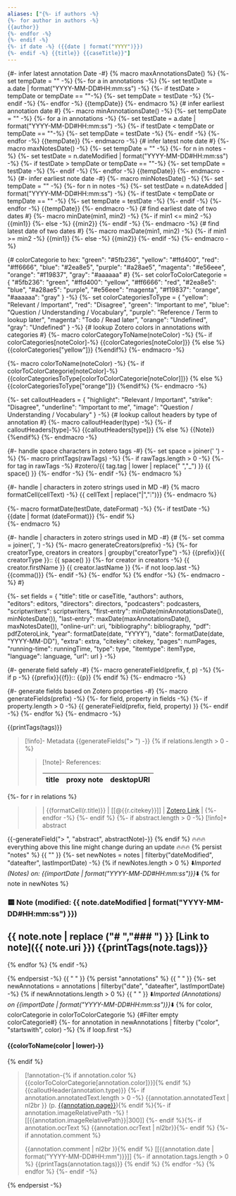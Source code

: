 ```yaml
---
aliases: ["{%- if authors -%}
{%- for author in authors -%}
{{author}}
{%- endfor -%}
{%- endif -%}
{%- if date -%} ({{date | format("YYYY")}})
{%- endif -%} {{title}} {{caseTitle}}"]
---
```

{#- infer latest annotation Date -#}
{% macro maxAnnotationsDate() %}
   {%- set tempDate = "" -%}
	{%- for a in annotations -%}
		{%- set testDate = a.date | format("YYYY-MM-DD#HH:mm:ss") -%}
		{%- if testDate > tempDate or tempDate == ""-%}
			{%- set tempDate = testDate -%}
		{%- endif -%}
	{%- endfor -%}
	{{tempDate}}
{%- endmacro %}
{# infer earliest annotation date #}
{%- macro minAnnotationsDate() -%}
   {%- set tempDate = "" -%}
	{%- for a in annotations -%}
		{%- set testDate = a.date | format("YYYY-MM-DD#HH:mm:ss") -%}
		{%- if testDate < tempDate or tempDate == ""-%}
			{%- set tempDate = testDate -%}
		{%- endif -%}
	{%- endfor -%}
	{{tempDate}}
{%- endmacro -%}
{# infer latest note date #}
{%- macro maxNotesDate() -%}
   {%- set tempDate = "" -%}
	{%- for n in notes -%}
		{%- set testDate = n.dateModified | format("YYYY-MM-DD#HH:mm:ss") -%}
		{%- if testDate > tempDate or tempDate == ""-%}
			{%- set tempDate = testDate -%}
		{%- endif -%}
	{%- endfor -%}
	{{tempDate}}
{%- endmacro -%}
{#- infer earliest note date -#}
{%- macro minNotesDate() -%}
   {%- set tempDate = "" -%}
	{%- for n in notes -%}
		{%- set testDate = n.dateAdded | format("YYYY-MM-DD#HH:mm:ss") -%}
		{%- if testDate < tempDate or tempDate == "" -%}
			{%- set tempDate = testDate -%}
		{%- endif -%}
	{%- endfor -%}
	{{tempDate}}
{%- endmacro -%}
{# find earliest date of two dates #}
{%- macro minDate(min1, min2) -%}
		{%- if min1 <= min2 -%}
			{{min1}}
		{%- else -%}
		    {{min2}}
		{%- endif -%}
{%- endmacro -%}
{# find latest date of two dates #}
{%- macro maxDate(min1, min2) -%}
		{%- if min1 >= min2 -%}
			{{min1}}
		{%- else -%}
		    {{min2}}
		{%- endif -%}
{%- endmacro -%}

{# colorCategorie to hex:
"green": "#5fb236",
"yellow": "#ffd400",
"red": "#ff6666",
"blue": "#2ea8e5",
"purple": "#a28ae5",
"magenta": "#e56eee",
"orange": "#f19837",
"gray": "#aaaaaa"
#}
{%- set colorToColorCategorie = {
"#5fb236": "green",
"#ffd400": "yellow",
"#ff6666": "red",
"#2ea8e5": "blue",
"#a28ae5": "purple",
"#e56eee": "magenta",
"#f19837": "orange",
"#aaaaaa": "gray"
}
-%}
{%- set colorCategoriesToType = {
"yellow": "Relevant / Important",
"red": "Disagree",
"green": "Important to me",
"blue": "Question / Understanding / Vocabulary",
"purple": "Reference / Term to lookup later",
"magenta": "Todo / Read later",
"orange": "Undefined",
"gray": "Undefined"
}
-%}
{# lookup Zotero colors in annotations with categories #}
{%- macro colorCategoryToName(noteColor) -%}
{%- if colorCategories[noteColor]-%}
{{colorCategories[noteColor]}}
{% else %}
{{colorCategories["yellow"]}}
{%endif%}
{%- endmacro -%}

{%- macro colorToName(noteColor) -%}
{%- if colorToColorCategorie[noteColor]-%}
{{colorCategoriesToType[colorToColorCategorie[noteColor]]}}
{% else %}
{{colorCategoriesToType["orange"]}}
{%endif%}
{%- endmacro -%}


{%- set calloutHeaders = {
"highlight": "Relevant / Important",
"strike": "Disagree",
"underline": "Important to me",
"image": "Question / Understanding / Vocabulary"
}
-%}
{# lookup callout headers by type of annotation #}
{%- macro calloutHeader(type) -%}
{%- if calloutHeaders[type]-%}
{{calloutHeaders[type]}}
{% else %}
{{Note}}
{%endif%}
{%- endmacro -%}

{#- handle space characters in zotero tags -#}
{%- set space = joiner(' ') -%} 
{%- macro printTags(rawTags) -%}
	{%- if rawTags.length > 0 -%}
		{%- for tag in rawTags -%}
			#zotero/{{ tag.tag | lower | replace(" ","_") }} {{ space() }} 
		{%- endfor -%}
	{%- endif -%}
{%- endmacro %}

{#- handle | characters in zotero strings used in MD -#}
{% macro formatCell(cellText) -%}
{{ cellText | replace("|","❕")}}
{%- endmacro %}

{%- macro formatDate(testDate, dateFormat) -%}
{%- if testDate -%}
{{date | format (dateFormat)}}
{%- endif %}	
{%- endmacro %}

{#- handle | characters in zotero strings used in MD -#}
{# {%- set comma = joiner(', ') -%} 
{%- macro generateCreators(prefix) -%}
{%- for creatorType, creators in creators | groupby("creatorType") -%}
{{prefix}}{{ creatorType }}:: {{ space() }} 
    {%- for creator in creators -%}
        {{ creator.firstName }} {{ creator.lastName }} 
		{%- if not loop.last -%}
		{{comma()}}
		{%- endif -%}
    {%- endfor %}
{% endfor -%}
{%- endmacro -%} #}

{%- set fields = {
"title": title or caseTitle,
"authors": authors,  
"editors": editors,
"directors": directors,
"podcasters": podcasters,
"scriptwriters": scriptwriters,
"first-entry": minDate(minAnnotationsDate(), minNotesDate()),
"last-entry": maxDate(maxAnnotationsDate(), maxNotesDate()),
"online-uri": uri,
"bibliography": bibliography,
"pdf": pdfZoteroLink, 
"year": formatDate(date, "YYYY"),
"date": formatDate(date, "YYYY-MM-DD"),
"extra": extra,
"citekey": citekey,
"pages": numPages,
"running-time": runningTime,
"type": type,
"itemtype": itemType,
"language": language,
"url": url
}
-%}

{#- generate field safely -#}
{%- macro generateField(prefix, f, p) -%}
{%- if p -%}
{{prefix}}{{f}}:: {{p}}
{% endif %}
{%- endmacro -%}

{#- generate fields based on Zotero properties -#}
{%- macro generateFields(prefix) -%}
{%- for field, property in fields -%}
{%- if property.length > 0 -%}
{{ generateField(prefix, field, property) }}
{%- endif -%}
{%- endfor %}
{%- endmacro -%}

{{printTags(tags)}}
> [!info]- Metadata
{{generateFields("> ") -}}
{% if relations.length > 0 -%}
> 
> > [!note]- References:  
> >
> > | title | proxy note | desktopURI |
> > | --- | --- | --- |
{%- for r in relations %}
> > | {{formatCell(r.title)}} | [[@{{r.citekey}}]] | [Zotero Link]({{r.desktopURI}}) |
{%- endfor -%}
{%- endif %}
{%- if abstract.length > 0 -%}
> [!info]+ abstract
>
{{-generateField("> ", "abstract", abstractNote)-}}
{% endif %}
🔥🔥🔥everything above this line might change during an update 🔥🔥🔥
{% persist "notes" %}
{{ "" }}
{%- set newNotes = notes | filterby("dateModified", "dateafter", lastImportDate) -%}
{% if newNotes.length > 0 %}
⬇️*Imported (Notes) on: {{importDate | format("YYYY-MM-DD#HH:mm:ss")}}*⬇️
{% for note in newNotes %}
### 🟨 Note (modified: {{ note.dateModified | format("YYYY-MM-DD#HH:mm:ss") }})
{{ note.note | replace ("# ","### ") }}
[Link to note]({{ note.uri }})
{{printTags(note.tags)}}
---
{% endfor %}
{% endif -%} 

{% endpersist -%}
{{ " " }}
{% persist "annotations" %}
{{ " " }}
{%- set newAnnotations = annotations | filterby("date", "dateafter", lastImportDate) -%}
{% if newAnnotations.length > 0 %}
{{ " " }}
⬇️*Imported (Annotations) on {{importDate | format("YYYY-MM-DD#HH:mm:ss")}}*⬇️
{% for color, colorCategorie in colorToColorCategorie %}
{#Filter empty colorCategorie#}
{%- for annotation in newAnnotations | filterby ("color", "startswith", color) -%}
{% if loop.first -%}
#### {{colorToName(color | lower)-}}
{% endif %}
> [!annotation-{% if annotation.color %}{{colorToColorCategorie[annotation.color]}}]{% endif %} {{calloutHeader(annotation.type)}}
{%- if annotation.annotatedText.length > 0 -%} 
> {{annotation.annotatedText | nl2br }} (p. [{{annotation.page}}](zotero://open-pdf/library/items/{{annotation.attachment.itemKey}}?page={{annotation.page}}&annotation={{annotation.id}})){% endif %}{%- if annotation.imageRelativePath -%}
> ![[{{annotation.imageRelativePath}}|300]]
{%- endif %}{%- if annotation.ocrText %}
> {{annotation.ocrText | nl2br}}{%- endif %}
{%- if annotation.comment %} 
>
> {{annotation.comment | nl2br }}{% endif %}
> [[{{annotation.date | format("YYYY-MM-DD#HH:mm")}}]]
{%- if annotation.tags.length > 0 %} 
> {{printTags(annotation.tags)}}
{% endif %}
{% endfor -%}
{% endfor %}
{%- endif -%}

{% endpersist -%}
